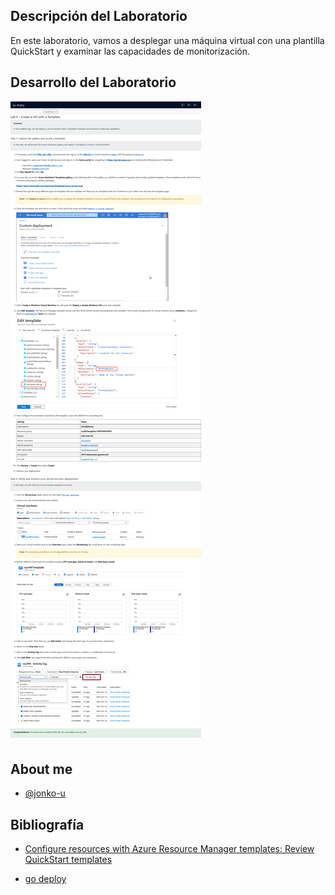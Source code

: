 

## Descripción del Laboratorio
En este laboratorio, vamos a desplegar una máquina virtual con una plantilla QuickStart y examinar las capacidades de monitorización.


## Desarrollo del Laboratorio
![Logo](/AZ-900-Microsoft%20Azure%20Fundamentals/Lab%209%20Create%20a%20VM%20with%20a%20Template/screenshots/Lab9.png)


## About me
- [@jonko-u](https://github.com/jonko-u)

## Bibliografía

- [Configure resources with Azure Resource Manager templates: Review QuickStart templates](https://docs.microsoft.com/training/modules/configure-resources-arm-templates/6-review-quickstart-templates/?WT.mc_id=ilt_partner_webpage_wwl&ocid=4704327)

- [go deploy](https://lms.godeploy.it/)
